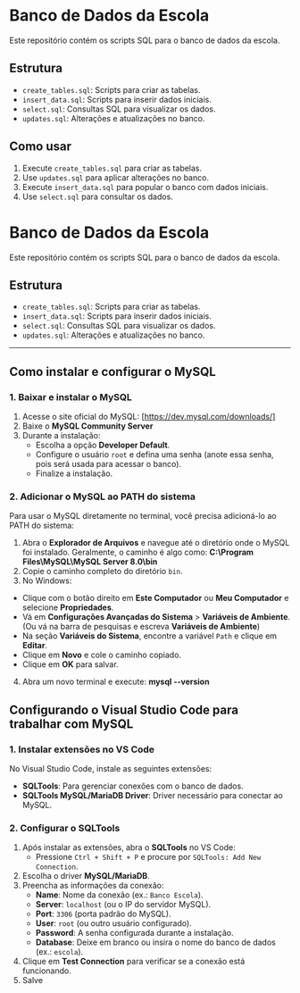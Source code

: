 # Banco de Dados da Escola

Este repositório contém os scripts SQL para o banco de dados da escola.

## Estrutura

- `create_tables.sql`: Scripts para criar as tabelas.
- `insert_data.sql`: Scripts para inserir dados iniciais.
- `select.sql`: Consultas SQL para visualizar os dados.
- `updates.sql`: Alterações e atualizações no banco.

## Como usar

1. Execute `create_tables.sql` para criar as tabelas.
2. Use `updates.sql` para aplicar alterações no banco.
3. Execute `insert_data.sql` para popular o banco com dados iniciais.
4. Use `select.sql` para consultar os dados.

# Banco de Dados da Escola

Este repositório contém os scripts SQL para o banco de dados da escola.

## Estrutura

- `create_tables.sql`: Scripts para criar as tabelas.
- `insert_data.sql`: Scripts para inserir dados iniciais.
- `select.sql`: Consultas SQL para visualizar os dados.
- `updates.sql`: Alterações e atualizações no banco.

---

## Como instalar e configurar o MySQL

### 1. Baixar e instalar o MySQL
1. Acesse o site oficial do MySQL: [https://dev.mysql.com/downloads/]
2. Baixe o **MySQL Community Server**
3. Durante a instalação:
   - Escolha a opção **Developer Default**.
   - Configure o usuário `root` e defina uma senha (anote essa senha, pois será usada para acessar o banco).
   - Finalize a instalação.

### 2. Adicionar o MySQL ao PATH do sistema
Para usar o MySQL diretamente no terminal, você precisa adicioná-lo ao PATH do sistema:

1. Abra o **Explorador de Arquivos** e navegue até o diretório onde o MySQL foi instalado. Geralmente, o caminho é algo como: **C:\Program Files\MySQL\MySQL Server 8.0\bin**
2. Copie o caminho completo do diretório `bin`.
3. No Windows:
- Clique com o botão direito em **Este Computador** ou **Meu Computador** e selecione **Propriedades**.
- Vá em **Configurações Avançadas do Sistema** > **Variáveis de Ambiente**. (Ou vá na barra de pesquisas e escreva **Variáveis de Ambiente**)
- Na seção **Variáveis do Sistema**, encontre a variável `Path` e clique em **Editar**.
- Clique em **Novo** e cole o caminho copiado.
- Clique em **OK** para salvar.
4. Abra um novo terminal e execute: **mysql --version**

## Configurando o Visual Studio Code para trabalhar com MySQL

### 1. Instalar extensões no VS Code
No Visual Studio Code, instale as seguintes extensões:

- **SQLTools**: Para gerenciar conexões com o banco de dados.
- **SQLTools MySQL/MariaDB Driver**: Driver necessário para conectar ao MySQL.

### 2. Configurar o SQLTools
1. Após instalar as extensões, abra o **SQLTools** no VS Code:
   - Pressione `Ctrl + Shift + P` e procure por `SQLTools: Add New Connection`.
2. Escolha o driver **MySQL/MariaDB**.
3. Preencha as informações da conexão:
   - **Name**: Nome da conexão (ex.: `Banco Escola`).
   - **Server**: `localhost` (ou o IP do servidor MySQL).
   - **Port**: `3306` (porta padrão do MySQL).
   - **User**: `root` (ou outro usuário configurado).
   - **Password**: A senha configurada durante a instalação.
   - **Database**: Deixe em branco ou insira o nome do banco de dados (ex.: `escola`).
4. Clique em **Test Connection** para verificar se a conexão está funcionando.
5. Salve
